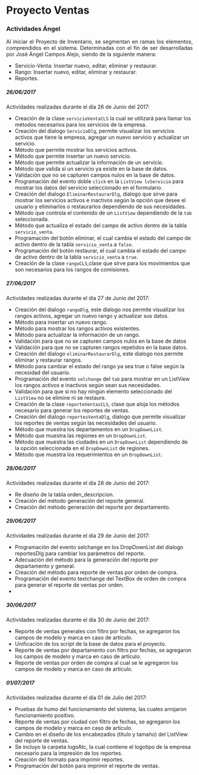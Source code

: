 <h1>Proyecto Ventas</h1>
<h3>Actividades Ángel</h3>

<P style="text-align:justify;">Al iniciar el Proyecto de Inventario,   se segmentan en ramas los elementos, comprendidos en el sistema.
Determinadas con el fin de ser desarrolladas por José Ángel Campos Alejo, siendo de la siguiente manera:</P>

* Servicio-Venta: Insertar nuevo, editar, eliminar y restaurar.
* Rango: Insertar nuevo, editar, eliminar y restaurar.
* Reportes.
<h5>26/06/2017</h5>
Actividades realizadas durante el día 26 de Junio del 2017:

* Creación de la clase <code>servicioVentaCLS</code> la cual se utilizará para llamar los métodos necesarios para los servicios de la empresa.
* Creación del dialogo <code>ServicioDlg</code>, permite visualizar los servicios activos que tiene la empresa, agregar un nuevo servicio y actualizar un servicio.
* Método que permite mostrar los servicios activos.
* Método que permite insertar un nuevo servicio.
* Método que permite actualizar la información de un servicio.
* Método que valida si un servicio ya existe en la base de datos.
* Validación que no se capturen campos nulos en la base de datos.
* Programación del evento doble <code>click</code> en la <code>ListView</code><code> lvServicio</code> para mostrar los datos del servicio seleccionado en el formulario.
* Creación del dialogo <code>EliminarRestaurarDlg</code>, dialogo que sirve para mostrar los servicios activos e inactivos según la opción que desee el usuario y eliminarlos o restaurarlos dependiendo de sus necesidades.
* Método que controla el contenido de un <code>ListView</code> dependiendo de  la <code>tab</code> seleccionada.
* Método que actualiza el estado del campo de activo dentro de la tabla <code>servicio_venta</code>.
* Programación del botón eliminar, el cual cambia el estado del campo de activo dentro de la tabla <code>servicio_venta</code> a <code>false</code>.
* Programación del botón restaurar, el cual cambia el estado del campo de activo dentro de la tabla <code>servicio_venta</code> a <code>true</code>.
* Creación de la clase <code>rangoCLS</code>,clase que sirve para los movimientos que son necesarios para los rangos de comisiones.

<h5>27/06/2017</h5>
Actividades realizadas durante el día 27 de Junio del 2017:

* Creación del dialogo <code>rangoDlg</code>, este dialogo nos permite visualizar los rangos activos, agregar un nuevo rango y actualizar sus datos.
* Método para insertar un nuevo rango.
* Método para mostrar los rangos activos existentes.
* Método para actualizar la información de un rango.
* Validación para que no se capturen campos nulos en la base de datos
* Validación para que no se capturen rangos repetidos en la base datos.
* Creación del dialogo <code>eliminarRestaurarDlg</code>, este dialogo nos permite eliminar y restaurar rangos.
* Método para cambiar el estado del rango ya sea true o false según la necesidad del usuario.
* Programación del evento <code>selchange</code> del <code>tab</code> para mostrar en un ListView los rangos activos e inactivos según sean sus necesidades.
* Validación para que si no hay ningún elemento seleccionado del <code>ListView</code> no se elimine ni se restaure.
* Creación de la clase <code>reporteVentasCLS</code>, clase que aloja los métodos necesario para generar los reportes de ventas.
* Creación del dialogo <code>reportesVentaDlg</code>, dialogo que permite visualizar los reportes de ventas según las necesidades del usuario.
* Método que muestra los departamentos en un <code>DropDownList</code>.
* Método que muestra las regiones en un <code>DropDownList</code>.
* Método que muestra las ciudades en un <code>DropDownList</code> dependiendo de la opción seleccionada en el <code>DropDownList</code> de regiones.
* Método que muestra los requerimientos en un <code>DropDownList</code>.
<h5>28/06/2017</h5>
Actividades realizadas durante el día 28 de Junio del 2017:

* Re diseño de la tabla orden_descripcion.
* Creación del método generación del reporte general.
* Creación del método generación del reporte por departamento.

<h5>29/06/2017</h5>
Actividades realizadas durante el día 29 de Junio del 2017:

* Programación del evento selchange en los DropDownList del dialogo reportesDlg para cambiar los parámetros del reporte.
* Adecuación del método para la generación del reporte por departamento y general.
* Creación del método para reporte de ventas por orden de compra.
* Programación del evento textchange del TextBox de orden de compra para generar el reporte de ventas por orden.
*
<h5>30/06/2017</h5>
Actividades realizadas durante el día 30 de Junio del 2017:

* Reporte de ventas generales con filtro por fechas, se agregaron los campos de modelo y marca en caso de artículo.
* Unificación de los script de la base de datos para el proyecto.
* Reporte de ventas por departamento con filtro por fechas, se agregaron los campos de modelo y marca en caso de artículo.
* Reporte de ventas por orden de compra al cual se le agregaron los campos de modelo y marca en caso de artículo.

<h5>01/07/2017</h5>
Actividades realizadas durante el día 01 de Julio del 2017:

* Pruebas de humo del funcionamiento del sistema, las cuales arrojaron funcionamiento positivo.
* Reporte de ventas por ciudad con filtro de fechas, se agregaron los campos de modelo y marca en caso de artículo.
* Cambio en el diseño de los encabezados (título y tamaño) del ListView del reporte de ventas.
* Se incluyo la carpeta logoAtc, la cual contiene el logotipo de la empresa necesario para la impresión de los reportes.
* Creación del formato para imprimir reportes.
* Programación del botón para imprimir el reporte de ventas.